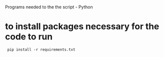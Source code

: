 Programs needed to the the script
    - Python
# to install packages necessary for the code to run 
     pip install -r requirements.txt
 
    

